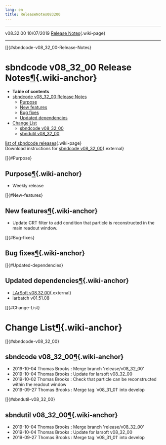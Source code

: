 ```yaml
---
lang: en
title: ReleaseNotes083200
---
```


  ----------- ------------ -- -- ------------------------------------------------------
  v08.32.00   10/07/2019         [Release Notes](ReleaseNotes083200.html){.wiki-page}
  ----------- ------------ -- -- ------------------------------------------------------

[]{#sbndcode-v08_32_00-Release-Notes}

sbndcode v08\_32\_00 Release Notes[¶](#sbndcode-v08_32_00-Release-Notes){.wiki-anchor}
======================================================================================

-   **Table of contents**
-   [sbndcode v08\_32\_00 Release
    Notes](#sbndcode-v08_32_00-Release-Notes)
    -   [Purpose](#Purpose)
    -   [New features](#New-features)
    -   [Bug fixes](#Bug-fixes)
    -   [Updated dependencies](#Updated-dependencies)
-   [Change List](#Change-List)
    -   [sbndcode v08\_32\_00](#sbndcode-v08_32_00)
    -   [sbndutil v08\_32\_00](#sbndutil-v08_32_00)

[list of sbndcode
releases](List_of_SBND_code_releases.html){.wiki-page}\
Download instructions for [sbndcode
v08\_32\_00](http://scisoft.fnal.gov/scisoft/bundles/sbnd/v08_32_00/sbndcode-v08_32_00.html){.external}

[]{#Purpose}

Purpose[¶](#Purpose){.wiki-anchor}
----------------------------------

-   Weekly release

[]{#New-features}

New features[¶](#New-features){.wiki-anchor}
--------------------------------------------

-   Update CRT filter to add condition that particle is reconstructed in
    the main readout window.

[]{#Bug-fixes}

Bug fixes[¶](#Bug-fixes){.wiki-anchor}
--------------------------------------

[]{#Updated-dependencies}

Updated dependencies[¶](#Updated-dependencies){.wiki-anchor}
------------------------------------------------------------

-   [LArSoft
    v08.32.00](https://cdcvs.fnal.gov/redmine/projects/larsoft/wiki/ReleaseNotes083200){.external}
-   larbatch v01.51.08

[]{#Change-List}

Change List[¶](#Change-List){.wiki-anchor}
==========================================

[]{#sbndcode-v08_32_00}

sbndcode v08\_32\_00[¶](#sbndcode-v08_32_00){.wiki-anchor}
----------------------------------------------------------

-   2019-10-04 Thomas Brooks : Merge branch \'release/v08\_32\_00\'
-   2019-10-04 Thomas Brooks : Update for larsoft v08\_32\_00
-   2019-10-02 Thomas Brooks : Check that particle can be reconstructed
    within the readout window
-   2019-09-27 Thomas Brooks : Merge tag \'v08\_31\_01\' into develop

[]{#sbndutil-v08_32_00}

sbndutil v08\_32\_00[¶](#sbndutil-v08_32_00){.wiki-anchor}
----------------------------------------------------------

-   2019-10-04 Thomas Brooks : Merge branch \'release/v08\_32\_00\'
-   2019-10-04 Thomas Brooks : Update for larsoft v08\_32\_00
-   2019-09-27 Thomas Brooks : Merge tag \'v08\_31\_01\' into develop
